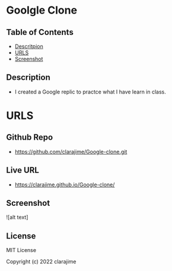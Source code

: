 # Goolgle Clone 

## Table of Contents
* [Descritpion](#description)
* [URLS](#urls)
* [Screenshot](#screenshot)

## Description
* I created a Google replic to practce what I have learn in class.


# URLS
## Github Repo
* https://github.com/clarajime/Google-clone.git

## Live URL
* https://clarajime.github.io/Google-clone/




## Screenshot
![alt text] 


## License 
MIT License

Copyright (c) 2022 clarajime










